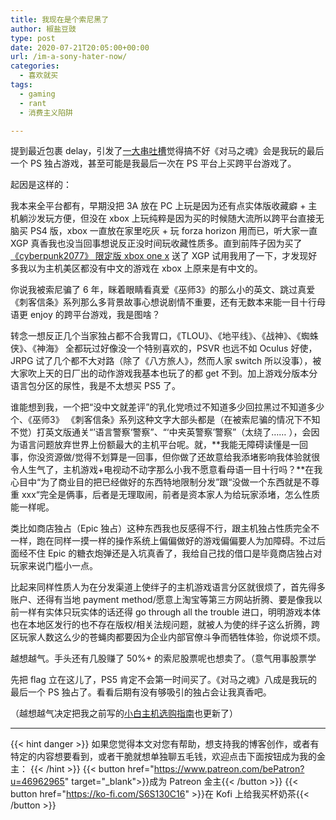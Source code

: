 ```yaml
---
title: 我现在是个索尼黑了
author: 椒盐豆豉
type: post
date: 2020-07-21T20:05:00+00:00
url: /im-a-sony-hater-now/
categories:
  - 喜欢就买
tags:
  - gaming
  - rant
  - 消费主义陷阱

---
```

提到最近包裹 delay，引发了[一大串吐槽](https://t.me/mtfront/545)觉得搞不好《对马之魂》会是我玩的最后一个 PS 独占游戏，甚至可能是我最后一次在 PS 平台上买跨平台游戏了。

起因是这样的：

我本来全平台都有，早期没把 3A 放在 PC 上玩是因为还有点实体版收藏癖 + 主机躺沙发玩方便，但没在 xbox 上玩纯粹是因为买的时候随大流所以跨平台直接无脑买 PS4 版，xbox 一直放在家里吃灰 + 玩 forza horizon 用而已，听大家一直 XGP 真香我也没当回事想说反正没时间玩收藏性质多。直到前阵子因为买了[《cyberpunk2077》 限定版 xbox one x](https://www.douban.com/people/mfcndw/status/2992610677/) 送了 XGP 试用我用了一下，才发现好多我以为主机美区都没有中文的游戏在 xbox 上原来是有中文的。

你说我被索尼骗了 6 年，眯着眼睛看真爱《巫师3》的那么小的英文、跳过真爱《刺客信条》系列那么多背景故事心想说剧情不重要，还有无数本来能一目十行母语更 enjoy 的跨平台游戏，我是图啥？

转念一想反正几个当家独占都不合我胃口，《TLOU》、《地平线》、《战神》、《蜘蛛侠》、《神海》 全都玩过好像没一个特别喜欢的，PSVR 也远不如 Oculus 好使，JRPG 试了几个都不大对路（除了《八方旅人》，然而人家 switch 所以没事），被大家吹上天的日厂出的动作游戏我基本也玩了的都 get 不到。加上游戏分版本分语言包分区的尿性，我是不太想买 PS5 了。

谁能想到我，一个把“没中文就差评”的乳化党喷过不知道多少回拉黑过不知道多少个、《巫师3》 《刺客信条》系列这种文字大部头都是（在被索尼骗的情况下不知不觉）打英文版通关“’语言警察‘警察”、“‘中夹英警察’警察”（太绕了…… ），会因为语言问题放弃世界上份额最大的主机平台呢。就，**我能无障碍读懂是一回事，你没资源做/觉得不划算是一回事，但你做了还故意给我添堵影响我体验就很令人生气了，主机游戏+电视动不动字那么小我不愿意看母语一目十行吗？**在我心目中“为了商业目的把已经做好的东西特地限制分发”跟“没做一个东西就是不尊重 xxx“完全是俩事，后者是无理取闹，前者是资本家人为给玩家添堵，怎么性质能一样呢。

类比如商店独占（Epic 独占）这种东西我也反感得不行，跟主机独占性质完全不一样，跑在同样一摸一样的操作系统上偏偏做好的游戏偏偏要人为加障碍。不过后面经不住 Epic 的糖衣炮弹还是入坑真香了，我给自己找的借口是毕竟商店独占对玩家来说门槛小一点。

比起来同样性质人为在分发渠道上使绊子的主机游戏语言分区就很烦了，首先得多账户、还得有当地 payment method/愿意上淘宝等第三方网站折腾、要是像我以前一样有实体只玩实体的话还得 go through all the trouble 进口，明明游戏本体也在本地区发行的也不存在版权/相关法规问题，就被人为使的绊子这么折腾，跨区玩家人数这么少的苍蝇肉都要因为企业内部官僚斗争而牺牲体验，你说烦不烦。

越想越气。手头还有几股赚了 50%+ 的索尼股票呢也想卖了。（意气用事股票学

先把 flag 立在这儿了，PS5 肯定不会第一时间买了。《对马之魂》八成是我玩的最后一个 PS 独占了。看看后期有没有够吸引的独占会让我真香吧。

（越想越气决定把我之前写的[小白主机选购指南](../2019-newbie-gamer-platform-guide/)也更新了）

---
{{< hint danger >}}
如果您觉得本文对您有帮助，想支持我的博客创作，或者有特定的内容想要看到，或者干脆就想单独聊五毛钱，欢迎点击下面按钮成为我的金主：
{{< /hint >}}
{{< button href="https://www.patreon.com/bePatron?u=46962965" target="_blank">}}成为 Patreon 金主{{< /button >}}
{{< button href="https://ko-fi.com/S6S130C16" >}}在 Kofi 上给我买杯奶茶{{< /button >}}
